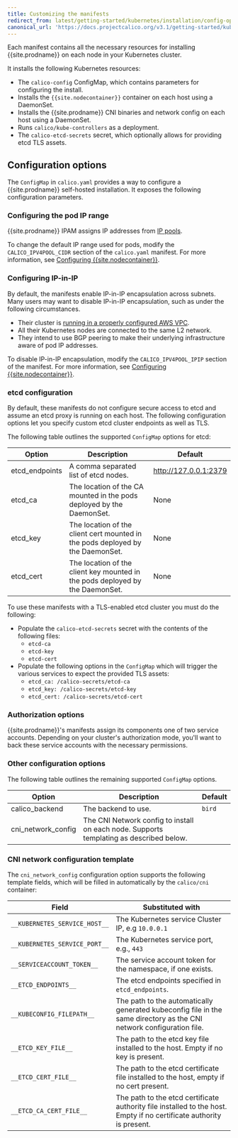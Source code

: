 ```yaml
---
title: Customizing the manifests
redirect_from: latest/getting-started/kubernetes/installation/config-options
canonical_url: 'https://docs.projectcalico.org/v3.1/getting-started/kubernetes/installation/config-options'
---
```


Each manifest contains all the necessary resources for installing {{site.prodname}} 
on each node in your Kubernetes cluster.

It installs the following Kubernetes resources:

- The `calico-config` ConfigMap, which contains parameters for configuring 
  the install.
- Installs the `{{site.nodecontainer}}` container on each host using a DaemonSet.
- Installs the {{site.prodname}} CNI binaries and network config on each host using 
  a DaemonSet.
- Runs `calico/kube-controllers` as a deployment.
- The `calico-etcd-secrets` secret, which optionally allows for providing etcd 
  TLS assets.

## Configuration options

The `ConfigMap` in `calico.yaml` provides a way to configure a {{site.prodname}} 
self-hosted installation. It exposes the following configuration parameters.

### Configuring the pod IP range

{{site.prodname}} IPAM assigns IP addresses from [IP pools]({{site.baseurl}}/{{page.version}}/reference/calicoctl/resources/ippool).

To change the default IP range used for pods, modify the `CALICO_IPV4POOL_CIDR` 
section of the `calico.yaml` manifest.  For more information, see 
[Configuring {{site.nodecontainer}}]({{site.baseurl}}/{{page.version}}/reference/node/configuration).

### Configuring IP-in-IP

By default, the manifests enable IP-in-IP encapsulation across subnets. Many users may
want to disable IP-in-IP encapsulation, such as under the following circumstances.

- Their cluster is [running in a properly configured AWS VPC]({{site.baseurl}}/{{page.version}}/reference/public-cloud/aws).
- All their Kubernetes nodes are connected to the same L2 network.
- They intend to use BGP peering to make their underlying infrastructure aware of 
  pod IP addresses.

To disable IP-in-IP encapsulation, modify the `CALICO_IPV4POOL_IPIP` section of the 
manifest.  For more information, see [Configuring {{site.nodecontainer}}]({{site.baseurl}}/{{page.version}}/reference/node/configuration).

### etcd configuration

By default, these manifests do not configure secure access to etcd and assume an 
etcd proxy is running on each host. The following configuration options let you 
specify custom etcd cluster endpoints as well as TLS.

The following table outlines the supported `ConfigMap` options for etcd:

| Option                 | Description    | Default
|------------------------|----------------|----------
| etcd_endpoints         | A comma separated list of etcd nodes. | http://127.0.0.1:2379
| etcd_ca                | The location of the CA mounted in the pods deployed by the DaemonSet. | None
| etcd_key               | The location of the client cert mounted in the pods deployed by the DaemonSet. | None
| etcd_cert              | The location of the client key mounted in the pods deployed by the DaemonSet. | None

To use these manifests with a TLS-enabled etcd cluster you must do the following:

- Populate the `calico-etcd-secrets` secret with the contents of the following files:
  - `etcd-ca`
  - `etcd-key`
  - `etcd-cert`
- Populate the following options in the `ConfigMap` which will trigger the various 
  services to expect the provided TLS assets:
  - `etcd_ca: /calico-secrets/etcd-ca`
  - `etcd_key: /calico-secrets/etcd-key`
  - `etcd_cert: /calico-secrets/etcd-cert`

### Authorization options

{{site.prodname}}'s manifests assign its components one of two service accounts.
Depending on your cluster's authorization mode, you'll want to back these
service accounts with the necessary permissions.

### Other configuration options

The following table outlines the remaining supported `ConfigMap` options.

| Option                 | Description         | Default
|------------------------|---------------------|----------
| calico_backend         | The backend to use. | `bird`
| cni_network_config     | The CNI Network config to install on each node.  Supports templating as described below. |

### CNI network configuration template

The `cni_network_config` configuration option supports the following template fields, which will
be filled in automatically by the `calico/cni` container:

| Field                                 | Substituted with
|---------------------------------------|----------------------------------
| `__KUBERNETES_SERVICE_HOST__`         | The Kubernetes service Cluster IP, e.g `10.0.0.1`
| `__KUBERNETES_SERVICE_PORT__`         | The Kubernetes service port, e.g., `443`
| `__SERVICEACCOUNT_TOKEN__`            | The service account token for the namespace, if one exists.
| `__ETCD_ENDPOINTS__`                  | The etcd endpoints specified in `etcd_endpoints`.
| `__KUBECONFIG_FILEPATH__`             | The path to the automatically generated kubeconfig file in the same directory as the CNI network configuration file.
| `__ETCD_KEY_FILE__`                   | The path to the etcd key file installed to the host. Empty if no key is present.
| `__ETCD_CERT_FILE__`                  | The path to the etcd certificate file installed to the host, empty if no cert present.
| `__ETCD_CA_CERT_FILE__`               | The path to the etcd certificate authority file installed to the host. Empty if no certificate authority is present.
